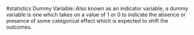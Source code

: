 #statistics 
Dummy Variable::Also known as an indicator variable, a dummy variable is one which takes on a value of 1 or 0 to indicate the absence or presence of some categorical effect which is expected to shift the outcomes. 